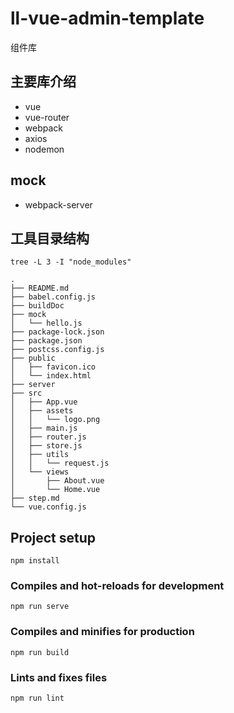 # ll-vue-admin-template

组件库

## 主要库介绍
- vue
- vue-router
- webpack
- axios
- nodemon
 
## mock 
 - webpack-server


## 工具目录结构 
```
tree -L 3 -I "node_modules"
```
```
.
├── README.md
├── babel.config.js
├── buildDoc
├── mock
│   └── hello.js
├── package-lock.json
├── package.json
├── postcss.config.js
├── public
│   ├── favicon.ico
│   └── index.html
├── server
├── src
│   ├── App.vue
│   ├── assets
│   │   └── logo.png
│   ├── main.js
│   ├── router.js
│   ├── store.js
│   ├── utils
│   │   └── request.js
│   └── views
│       ├── About.vue
│       └── Home.vue
├── step.md
└── vue.config.js

```

## Project setup
```
npm install
```

### Compiles and hot-reloads for development
```
npm run serve
```

### Compiles and minifies for production
```
npm run build
```

### Lints and fixes files
```
npm run lint
```

